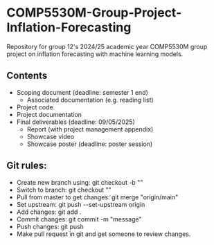 # COMP5530M-Group-Project-Inflation-Forecasting

Repository for group 12's 2024/25 academic year COMP5530M group project on inflation forecasting with machine learning models.

## Contents
- Scoping document (deadline: semester 1 end)
  - Associated documentation (e.g. reading list)
- Project code
- Project documentation
- Final deliverables (deadline: 09/05/2025)
  - Report (with project management appendix)
  - Showcase video
  - Showcase poster (deadline: poster session)

## Git rules:
- Create new branch using: git checkout -b "<branchname>"
- Switch to branch: git checkout "<branchname>"
- Pull from master to get changes: git merge "origin/main"
- Set upstream: git push --set-upstream origin <branchname>
- Add changes: git add .
- Commit changes: git commit -m "message"
- Push changes: git push
- Make pull request in git and get someone to review changes.
